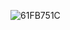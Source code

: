 ![61FB751C](https://user-images.githubusercontent.com/58125799/207204691-6aeba432-6331-4902-a2e4-8cd697cf9fcb.png)
